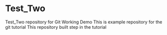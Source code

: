 # Test_Two 
Test_Two repository for Git Working Demo
This is example repository for the git tutorial
This repository built step in the tutorial
